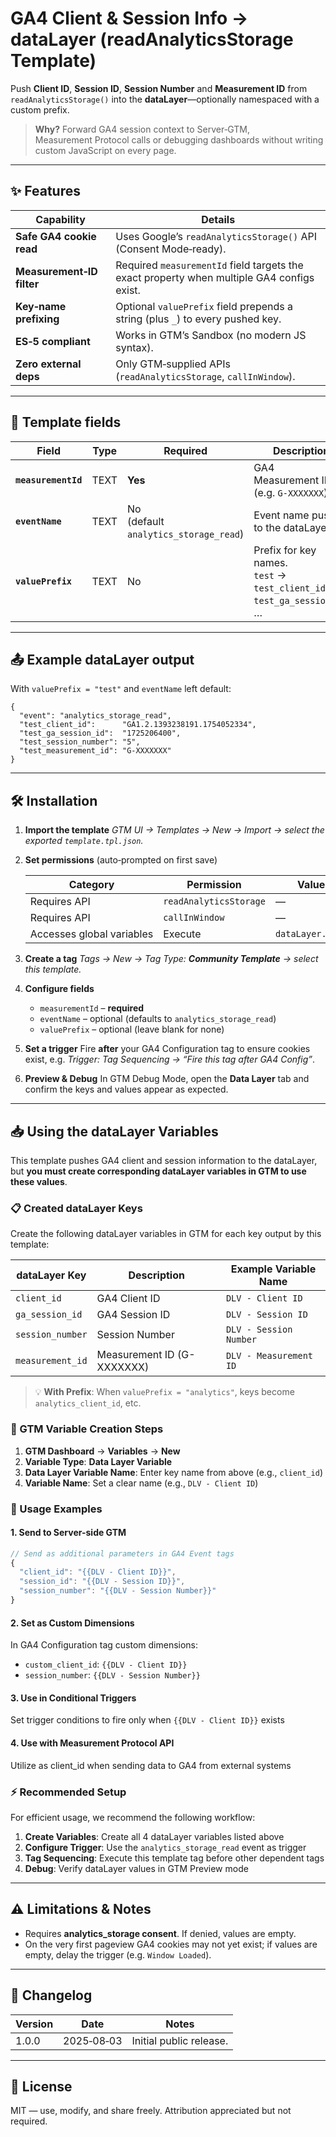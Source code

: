 # GA4 Client & Session Info → dataLayer (readAnalyticsStorage Template)

Push **Client ID**, **Session ID**, **Session Number** and **Measurement ID** from
`readAnalyticsStorage()` into the **dataLayer**—optionally namespaced with a custom prefix.

> **Why?**
> Forward GA4 session context to Server‑GTM, Measurement Protocol calls or debugging dashboards without writing custom JavaScript on every page.

---

## ✨ Features

| Capability                | Details                                                                                    |
| ------------------------- | ------------------------------------------------------------------------------------------ |
| **Safe GA4 cookie read**  | Uses Google’s `readAnalyticsStorage()` API (Consent Mode‑ready).                           |
| **Measurement‑ID filter** | Required `measurementId` field targets the exact property when multiple GA4 configs exist. |
| **Key‑name prefixing**    | Optional `valuePrefix` field prepends a string (plus `_`) to every pushed key.             |
| **ES‑5 compliant**        | Works in GTM’s Sandbox (no modern JS syntax).                                              |
| **Zero external deps**    | Only GTM‑supplied APIs (`readAnalyticsStorage`, `callInWindow`).                           |

---

## 🔧 Template fields

| Field               | Type | Required                                 | Description                                                                 |
| ------------------- | ---- | ---------------------------------------- | --------------------------------------------------------------------------- |
| **`measurementId`** | TEXT | **Yes**                                  | GA4 Measurement ID (e.g. `G‑XXXXXXX`).                                      |
| **`eventName`**     | TEXT | No<br>(default `analytics_storage_read`) | Event name pushed to the dataLayer.                                         |
| **`valuePrefix`**   | TEXT | No                                       | Prefix for key names.<br>`test` → `test_client_id`, `test_ga_session_id`, … |

---

## 📤 Example dataLayer output

With `valuePrefix = "test"` and `eventName` left default:

```jsonc
{
  "event": "analytics_storage_read",
  "test_client_id":      "GA1.2.1393238191.1754052334",
  "test_ga_session_id":  "1725206400",
  "test_session_number": "5",
  "test_measurement_id": "G‑XXXXXXX"
}
```

---

## 🛠 Installation

1. **Import the template**
   *GTM UI → Templates → New → Import → select the exported `template.tpl.json`.*

2. **Set permissions** (auto‑prompted on first save)

   | Category                  | Permission             | Value            |
   | ------------------------- | ---------------------- | ---------------- |
   | Requires API              | `readAnalyticsStorage` | —                |
   | Requires API              | `callInWindow`         | —                |
   | Accesses global variables | Execute                | `dataLayer.push` |

3. **Create a tag**
   *Tags → New → Tag Type: **Community Template** → select this template.*

4. **Configure fields**

   * `measurementId` – **required**
   * `eventName` – optional (defaults to `analytics_storage_read`)
   * `valuePrefix` – optional (leave blank for none)

5. **Set a trigger**
   Fire **after** your GA4 Configuration tag to ensure cookies exist, e.g.
   *Trigger:* *Tag Sequencing → “Fire this tag after GA4 Config”*.

6. **Preview & Debug**
   In GTM Debug Mode, open the **Data Layer** tab and confirm the keys and values appear as expected.

---

## 📥 Using the dataLayer Variables

This template pushes GA4 client and session information to the dataLayer, but **you must create corresponding dataLayer variables in GTM to use these values**.

### 📋 Created dataLayer Keys

Create the following dataLayer variables in GTM for each key output by this template:

| dataLayer Key           | Description                             | Example Variable Name  |
| ----------------------- | -------------------------------------- | -------------------- |
| `client_id`             | GA4 Client ID                          | `DLV - Client ID`    |
| `ga_session_id`         | GA4 Session ID                         | `DLV - Session ID`   |
| `session_number`        | Session Number                         | `DLV - Session Number` |
| `measurement_id`        | Measurement ID (G-XXXXXXX)             | `DLV - Measurement ID` |

> 💡 **With Prefix**: When `valuePrefix = "analytics"`, keys become `analytics_client_id`, etc.

### 🔧 GTM Variable Creation Steps

1. **GTM Dashboard** → **Variables** → **New**
2. **Variable Type**: **Data Layer Variable**
3. **Data Layer Variable Name**: Enter key name from above (e.g., `client_id`)
4. **Variable Name**: Set a clear name (e.g., `DLV - Client ID`)

### 🎯 Usage Examples

#### **1. Send to Server-side GTM**
```javascript
// Send as additional parameters in GA4 Event tags
{
  "client_id": "{{DLV - Client ID}}",
  "session_id": "{{DLV - Session ID}}",
  "session_number": "{{DLV - Session Number}}"
}
```

#### **2. Set as Custom Dimensions**
In GA4 Configuration tag custom dimensions:
- `custom_client_id`: `{{DLV - Client ID}}`
- `session_number`: `{{DLV - Session Number}}`

#### **3. Use in Conditional Triggers**
Set trigger conditions to fire only when `{{DLV - Client ID}}` exists

#### **4. Use with Measurement Protocol API**
Utilize as client_id when sending data to GA4 from external systems

### ⚡ Recommended Setup

For efficient usage, we recommend the following workflow:

1. **Create Variables**: Create all 4 dataLayer variables listed above
2. **Configure Trigger**: Use the `analytics_storage_read` event as trigger
3. **Tag Sequencing**: Execute this template tag before other dependent tags
4. **Debug**: Verify dataLayer values in GTM Preview mode

---

## ⚠️ Limitations & Notes

* Requires **analytics\_storage consent**. If denied, values are empty.
* On the very first pageview GA4 cookies may not yet exist; if values are empty, delay the trigger (e.g. `Window Loaded`).

---

## 📝 Changelog

| Version | Date       | Notes                   |
| ------- | ---------- | ----------------------- |
| 1.0.0   | 2025‑08‑03 | Initial public release. |

---

## 📄 License

MIT — use, modify, and share freely. Attribution appreciated but not required.
